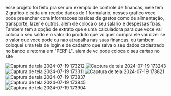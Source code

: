 esse projeto foi feito pra ser um exemplo de controle de financas, nele tem 2 grafico e cada um recebe dados de 1 formulario, nesses grafico voce pode preencher com informacoes basicas de gastos como de alimentação, transporte, lazer e outros. alem de coloca o seu salario e despessas fixas.
Tambem tem a opção de extrato que e uma calculadora para que voce vai coloca o seu saldo e o valor do produto que vc quer compra ele vai dizer se o valor que voce pode ou nao atrapalha nas suas financas. 
eu tambem coloquei uma tela de login e de cadastro que salva o seu dados cadastrado no banco e retorna em "PERFIL". alem de vc pode coloca o seu cartao no site 

![Captura de tela 2024-07-19 173212](https://github.com/user-attachments/assets/f4275e4e-83ef-42cb-9521-58dd64f889a1)
![Captura de tela 2024-07-19 173243](https://github.com/user-attachments/assets/d18a511e-8370-4ad7-9489-f2373ed053fa)
![Captura de tela 2024-07-19 173311](https://github.com/user-attachments/assets/b5bf29a5-7745-4779-9114-646942fb46e9)
![Captura de tela 2024-07-19 173821](https://github.com/user-attachments/assets/d8cdd359-65d1-4140-bde3-e6be31681c27)
![Captura de tela 2024-07-19 173837](https://github.com/user-attachments/assets/852a7054-74d2-420f-bcbe-12df7ac268d4)
![Captura de tela 2024-07-19 173845](https://github.com/user-attachments/assets/7b62015d-e4ea-4f0a-93b7-ad7b1781036e)
![Captura de tela 2024-07-19 173904](https://github.com/user-attachments/assets/23c28e14-4e99-4fe6-b42c-22599ce4c4e4)
